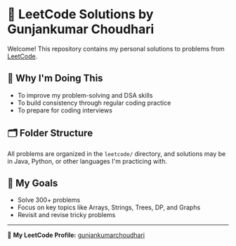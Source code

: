 # 🧠 LeetCode Solutions by Gunjankumar Choudhari

Welcome! This repository contains my personal solutions to problems from [LeetCode](https://leetcode.com/u/gunjankumarchoudhari/).

## 📌 Why I'm Doing This

- To improve my problem-solving and DSA skills
- To build consistency through regular coding practice
- To prepare for coding interviews

## 🗂️ Folder Structure

All problems are organized in the `leetcode/` directory, and solutions may be in Java, Python, or other languages I'm practicing with.

## 🚀 My Goals

- Solve 300+ problems  
- Focus on key topics like Arrays, Strings, Trees, DP, and Graphs  
- Revisit and revise tricky problems

---

🔗 **My LeetCode Profile:** [gunjankumarchoudhari](https://leetcode.com/u/gunjankumarchoudhari/)
